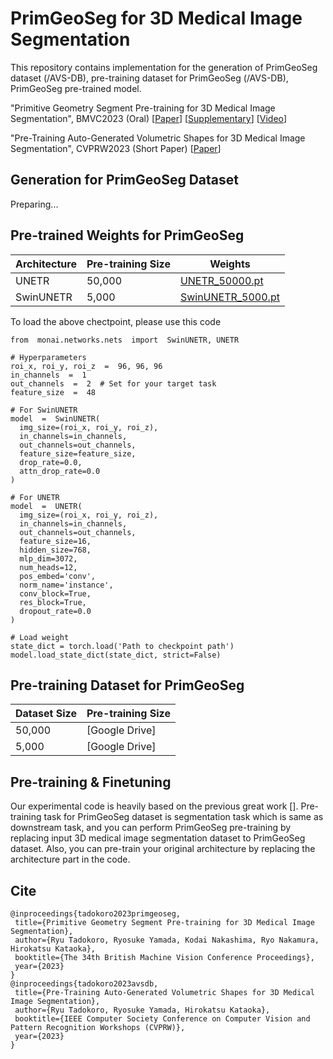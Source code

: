 # PrimGeoSeg for 3D Medical Image Segmentation
This repository contains implementation for the generation of PrimGeoSeg dataset (/AVS-DB), pre-training dataset for PrimGeoSeg (/AVS-DB), PrimGeoSeg pre-trained model. 

"Primitive Geometry Segment Pre-training for 3D Medical Image Segmentation", BMVC2023 (Oral) [[Paper](https://papers.bmvc2023.org/0152.pdf)] [[Supplementary](https://bmvc2022.mpi-inf.mpg.de/BMVC2023/0152_supp.zip)] [[Video](https://bmvc2022.mpi-inf.mpg.de/BMVC2023/0152_video.mp4)]

"Pre-Training Auto-Generated Volumetric Shapes for 3D Medical Image Segmentation", CVPRW2023 (Short Paper) [[Paper](https://openaccess.thecvf.com/content/CVPR2023W/ECV/papers/Tadokoro_Pre-Training_Auto-Generated_Volumetric_Shapes_for_3D_Medical_Image_Segmentation_CVPRW_2023_paper.pdf)]

## Generation for PrimGeoSeg Dataset
Preparing...

## Pre-trained Weights for PrimGeoSeg
|Architecture |Pre-training Size                          |Weights                         |
|----------------|-------------------------------|-----------------------------|
|UNETR|50,000|[UNETR_50000.pt](https://drive.google.com/file/d/1NP_WmRswaOSywqrHw_yTAaFjPhwgi34Y/view?usp=drive_link)|
|SwinUNETR          |5,000|[SwinUNETR_5000.pt](https://drive.google.com/file/d/1NbQqa2jolWbFUYriugNoW4d_vgFykn6m/view?usp=drive_link)|

To load the above chectpoint, please use this code

```
from  monai.networks.nets  import  SwinUNETR, UNETR

# Hyperparameters
roi_x, roi_y, roi_z  =  96, 96, 96
in_channels  =  1
out_channels  =  2  # Set for your target task
feature_size  =  48

# For SwinUNETR
model  =  SwinUNETR(
  img_size=(roi_x, roi_y, roi_z),
  in_channels=in_channels,
  out_channels=out_channels,
  feature_size=feature_size,
  drop_rate=0.0,
  attn_drop_rate=0.0
)

# For UNETR
model  =  UNETR(
  img_size=(roi_x, roi_y, roi_z),
  in_channels=in_channels,
  out_channels=out_channels,
  feature_size=16,
  hidden_size=768,
  mlp_dim=3072,
  num_heads=12,
  pos_embed='conv',
  norm_name='instance',
  conv_block=True,
  res_block=True,
  dropout_rate=0.0
)
	
# Load weight 
state_dict = torch.load('Path to checkpoint path')
model.load_state_dict(state_dict, strict=False)
```


## Pre-training Dataset for PrimGeoSeg
|Dataset Size |Pre-training Size                          |
|----------------|-------------------------------|
|50,000|[Google Drive]            |
|5,000          |[Google Drive]            |


## Pre-training & Finetuning
Our experimental code is heavily based on the previous great work []. Pre-training task for PrimGeoSeg dataset is segmentation task which is same as downstream task, and you can perform PrimGeoSeg pre-training by replacing input 3D medical image segmentation dataset to PrimGeoSeg dataset. Also, you can pre-train your original architecture by replacing the architecture part in the code. 

## Cite

 ```
@inproceedings{tadokoro2023primgeoseg,
  title={Primitive Geometry Segment Pre-training for 3D Medical Image Segmentation},
  author={Ryu Tadokoro, Ryosuke Yamada, Kodai Nakashima, Ryo Nakamura, Hirokatsu Kataoka},
  booktitle={The 34th British Machine Vision Conference Proceedings},
  year={2023}
}
@inproceedings{tadokoro2023avsdb,
  title={Pre-Training Auto-Generated Volumetric Shapes for 3D Medical Image Segmentation},
  author={Ryu Tadokoro, Ryosuke Yamada, Hirokatsu Kataoka},
  booktitle={IEEE Computer Society Conference on Computer Vision and Pattern Recognition Workshops (CVPRW)},
  year={2023}
}
```
